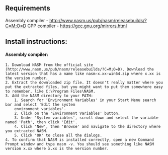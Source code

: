 ## Requirements

Assembly compiler - http://www.nasm.us/pub/nasm/releasebuilds/?C=M;O=D
CPP compiler - https://gcc.gnu.org/mirrors.html

## Install instructions:

#### Assembly compiler:

    1. Download NASM from the official site (http://www.nasm.us/pub/nasm/releasebuilds/?C=M;O=D). Download the latest version that has a name like nasm-x.xx-win64.zip where x.xx is the version number.
    2. Extract the downloaded zip file. It doesn't really matter where you put the extracted files, but you might want to put them somewhere easy to remember, like C:\Program Files\NASM.
    3. Add the NASM directory to your PATH:
        1. Search for 'Environment Variables' in your Start Menu search bar and select 'Edit the system
        environment variables'.
        2. Click on the 'Environment Variables' button.
        3. Under 'System variables', scroll down and select the variable named 'Path', then click 'Edit'.
        4. Click 'New', then 'Browse' and navigate to the directory where you extracted NASM.
        5. Click 'OK' to close all the dialogs.
    4. To confirm that NASM is installed correctly, open a new Command Prompt window and type nasm -v. You should see something like NASM version x.xx where x.xx is the version number.
